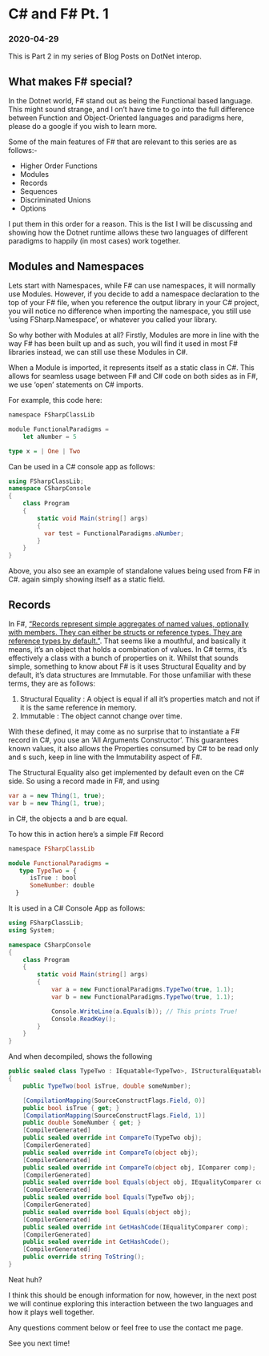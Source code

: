 # C# and F# Pt. 1

### 2020-04-29

This is Part 2 in my series of Blog Posts on DotNet interop.
## What makes F# special?
In the Dotnet world, F# stand out as being the Functional based language. This might sound strange, and I on’t have time to go into the full difference between Function and Object-Oriented languages and paradigms here, please do a google if you wish to learn more.

Some of the main features of F# that are relevant to this series are as follows:-

- Higher Order Functions
- Modules
- Records
- Sequences
- Discriminated Unions
- Options

I put them in this order for a reason. This is the list I will be discussing and showing how the Dotnet runtime allows these two languages of different paradigms to happily (in most cases) work together.

## Modules and Namespaces
Lets start with Namespaces, while F# can use namespaces, it will normally use Modules. However, if you decide to add a namespace declaration to the top of your F# file, when you reference the output library in your C# project, you will notice no difference when importing the namespace, you still use ‘using FSharp.Namespace’, or whatever you called your library.

So why bother with Modules at all? Firstly, Modules are more in line with the way F# has been built up and as such, you will find it used in most F# libraries instead, we can still use these Modules in C#.

When a Module is imported, it represents itself as a static class in C#. This allows for seamless usage between F# and C# code on both sides as in F#, we use ‘open’ statements on C# imports.

For example, this code here:

```js
namespace FSharpClassLib

module FunctionalParadigms =
    let aNumber = 5
```

```haskell
type x = | One | Two
```

Can be used in a C# console app as follows:

```csharp
using FSharpClassLib;
namespace CSharpConsole
{
    class Program
    {
        static void Main(string[] args)
        {
          var test = FunctionalParadigms.aNumber;
        }
    }
}
```

Above, you also see an example of standalone values being used from F# in C#. again simply showing itself as a static field.

## Records
In F#,  [“Records represent simple aggregates of named values, optionally with members. They can either be structs or reference types. They are reference types by default.”](https://learn.microsoft.com/en-us/dotnet/fsharp/language-reference/records). That seems like a mouthful, and basically it means, it’s an object that holds a combination of values. In C# terms, it’s effectively a class with a bunch of properties on it. Whilst that sounds simple, something to know about F# is it uses Structural Equality and by default, it’s data structures are Immutable. For those unfamiliar with these terms, they are as follows:


1. Structural Equality : A object is equal if all it’s properties match and not if it is the same reference in memory.
2. Immutable : The object cannot change over time.

With these defined, it may come as no surprise that to instantiate a F# record in C#, you use an ‘All Arguments Constructor’. This guarantees known values, it also allows the Properties consumed by C# to be read only and s such, keep in line with the Immutability aspect of F#.

The Structural Equality also get implemented by default even on the C# side. So using a record made in F#, and using
```cs
var a = new Thing(1, true);
var b = new Thing(1, true);
```
in C#, the objects a and b are equal.

To how this in action here’s a simple F# Record

```haskell
namespace FSharpClassLib

module FunctionalParadigms =
   type TypeTwo = {
      isTrue : bool
      SomeNumber: double
  }
```

It is used in a C# Console App as follows:

```csharp
using FSharpClassLib;
using System;

namespace CSharpConsole
{
    class Program
    {
        static void Main(string[] args)
        {
            var a = new FunctionalParadigms.TypeTwo(true, 1.1);
            var b = new FunctionalParadigms.TypeTwo(true, 1.1);

            Console.WriteLine(a.Equals(b)); // This prints True!
            Console.ReadKey();
        }
    }
}
```

And when decompiled, shows the following

```csharp
public sealed class TypeTwo : IEquatable<TypeTwo>, IStructuralEquatable, IComparable<TypeTwo>, IComparable, IStructuralComparable
{
    public TypeTwo(bool isTrue, double someNumber);

    [CompilationMapping(SourceConstructFlags.Field, 0)]
    public bool isTrue { get; }
    [CompilationMapping(SourceConstructFlags.Field, 1)]
    public double SomeNumber { get; }
    [CompilerGenerated]
    public sealed override int CompareTo(TypeTwo obj);
    [CompilerGenerated]
    public sealed override int CompareTo(object obj);
    [CompilerGenerated]
    public sealed override int CompareTo(object obj, IComparer comp);
    [CompilerGenerated]
    public sealed override bool Equals(object obj, IEqualityComparer comp);
    [CompilerGenerated]
    public sealed override bool Equals(TypeTwo obj);
    [CompilerGenerated]
    public sealed override bool Equals(object obj);
    [CompilerGenerated]
    public sealed override int GetHashCode(IEqualityComparer comp);
    [CompilerGenerated]
    public sealed override int GetHashCode();
    [CompilerGenerated]
    public override string ToString();
}
```

Neat huh?

I think this should be enough information for now, however, in the next post we will continue exploring this interaction between the two languages and how it plays well together.

Any questions comment below or feel free to use the contact me page.

See you next time!